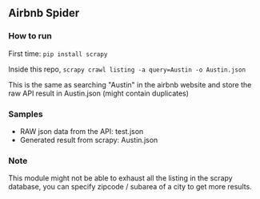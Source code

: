 ## Airbnb Spider

### How to run

First time:
`pip install scrapy`

Inside this repo,
`scrapy crawl listing -a query=Austin -o Austin.json`

This is the same as searching "Austin" in the airbnb website and store the raw API result in Austin.json (might contain duplicates)

### Samples

- RAW json data from the API: test.json
- Generated result from scrapy: Austin.json 

### Note
This module might not be able to exhaust all the listing in the scrapy database, you can specify zipcode / subarea of a city to get more results.